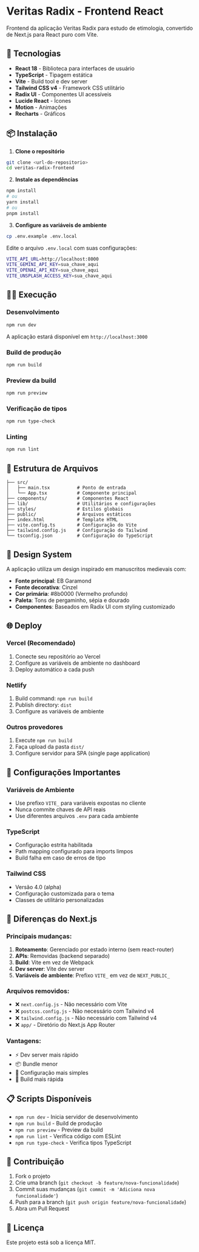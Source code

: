 # Veritas Radix - Frontend React

Frontend da aplicação Veritas Radix para estudo de etimologia, convertido de Next.js para React puro com Vite.

## 🚀 Tecnologias

- **React 18** - Biblioteca para interfaces de usuário
- **TypeScript** - Tipagem estática
- **Vite** - Build tool e dev server
- **Tailwind CSS v4** - Framework CSS utilitário
- **Radix UI** - Componentes UI acessíveis
- **Lucide React** - Ícones
- **Motion** - Animações
- **Recharts** - Gráficos

## 📦 Instalação

1. **Clone o repositório**
```bash
git clone <url-do-repositorio>
cd veritas-radix-frontend
```

2. **Instale as dependências**
```bash
npm install
# ou
yarn install
# ou
pnpm install
```

3. **Configure as variáveis de ambiente**
```bash
cp .env.example .env.local
```

Edite o arquivo `.env.local` com suas configurações:
```bash
VITE_API_URL=http://localhost:8000
VITE_GEMINI_API_KEY=sua_chave_aqui
VITE_OPENAI_API_KEY=sua_chave_aqui
VITE_UNSPLASH_ACCESS_KEY=sua_chave_aqui
```

## 🏃‍♂️ Execução

### Desenvolvimento
```bash
npm run dev
```
A aplicação estará disponível em `http://localhost:3000`

### Build de produção
```bash
npm run build
```

### Preview da build
```bash
npm run preview
```

### Verificação de tipos
```bash
npm run type-check
```

### Linting
```bash
npm run lint
```

## 📁 Estrutura de Arquivos

```
├── src/
│   ├── main.tsx          # Ponto de entrada
│   └── App.tsx           # Componente principal
├── components/           # Componentes React
├── lib/                  # Utilitários e configurações
├── styles/               # Estilos globais
├── public/               # Arquivos estáticos
├── index.html            # Template HTML
├── vite.config.ts        # Configuração do Vite
├── tailwind.config.js    # Configuração do Tailwind
└── tsconfig.json         # Configuração do TypeScript
```

## 🎨 Design System

A aplicação utiliza um design inspirado em manuscritos medievais com:

- **Fonte principal**: EB Garamond
- **Fonte decorativa**: Cinzel
- **Cor primária**: #8b0000 (Vermelho profundo)
- **Paleta**: Tons de pergaminho, sépia e dourado
- **Componentes**: Baseados em Radix UI com styling customizado

## 🌐 Deploy

### Vercel (Recomendado)
1. Conecte seu repositório ao Vercel
2. Configure as variáveis de ambiente no dashboard
3. Deploy automático a cada push

### Netlify
1. Build command: `npm run build`
2. Publish directory: `dist`
3. Configure as variáveis de ambiente

### Outros provedores
1. Execute `npm run build`
2. Faça upload da pasta `dist/`
3. Configure servidor para SPA (single page application)

## 🔧 Configurações Importantes

### Variáveis de Ambiente
- Use prefixo `VITE_` para variáveis expostas no cliente
- Nunca commite chaves de API reais
- Use diferentes arquivos `.env` para cada ambiente

### TypeScript
- Configuração estrita habilitada
- Path mapping configurado para imports limpos
- Build falha em caso de erros de tipo

### Tailwind CSS
- Versão 4.0 (alpha)
- Configuração customizada para o tema
- Classes de utilitário personalizadas

## 🧪 Diferenças do Next.js

### Principais mudanças:
1. **Roteamento**: Gerenciado por estado interno (sem react-router)
2. **APIs**: Removidas (backend separado)
3. **Build**: Vite em vez de Webpack
4. **Dev server**: Vite dev server
5. **Variáveis de ambiente**: Prefixo `VITE_` em vez de `NEXT_PUBLIC_`

### Arquivos removidos:
- ❌ `next.config.js` - Não necessário com Vite
- ❌ `postcss.config.js` - Não necessário com Tailwind v4
- ❌ `tailwind.config.js` - Não necessário com Tailwind v4
- ❌ `app/` - Diretório do Next.js App Router

### Vantagens:
- ⚡ Dev server mais rápido
- 📦 Bundle menor
- 🔧 Configuração mais simples
- 🚀 Build mais rápida

## 📋 Scripts Disponíveis

- `npm run dev` - Inicia servidor de desenvolvimento
- `npm run build` - Build de produção
- `npm run preview` - Preview da build
- `npm run lint` - Verifica código com ESLint
- `npm run type-check` - Verifica tipos TypeScript

## 🤝 Contribuição

1. Fork o projeto
2. Crie uma branch (`git checkout -b feature/nova-funcionalidade`)
3. Commit suas mudanças (`git commit -m 'Adiciona nova funcionalidade'`)
4. Push para a branch (`git push origin feature/nova-funcionalidade`)
5. Abra um Pull Request

## 📄 Licença

Este projeto está sob a licença MIT.